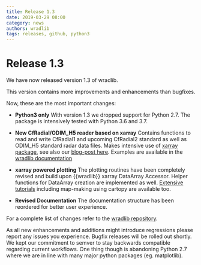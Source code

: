```yaml
---
title: Release 1.3
date: 2019-03-29 08:00
category: news
authors: wradlib
tags: releases, github, python3
---
```


# Release 1.3

We have now released version 1.3 of wradlib.

This version contains more improvements and enhancements than bugfixes.

Now, these are the most important changes:

- **Python3 only**
With version 1.3 we dropped support for Python 2.7. The package is intensively tested with Python 3.6 and 3.7.

- **New CfRadial/ODIM_H5 reader based on xarray**
Contains functions to read and write CfRadial1 and upcoming CfRadial2 standard as well as ODIM_H5 standard radar data files. Makes intensive use of [xarray package](https://docs.xarray.dev/en/stable/), see also our [blog-post here](https://wradlib.org/2019/02/xarray_cfradial2_odimh5/). Examples are available in the [wradlib documentation](https://docs.wradlib.org/en/stable/notebooks/fileio/wradlib_xarray_radial_odim.html)

- **xarray powered plotting**
The plotting routines have been completely revised and build upon  {{wradlib}}  xarray DataArray Accessor. Helper functions for DataArray creation are implemented as well. [Extensive tutorials](https://docs.wradlib.org/en/stable/plotting.html) including map-making using cartopy are available too.

- **Revised Documentation**
The documentation structure has been reordered for better user experience.

For a complete list of changes refer to the [wradlib repository](https://github.com/wradlib/wradlib/commits/main).

As all new enhancements and additions might introduce regressions please report any issues you experience. Bugfix releases will be rolled out shortly. We kept our commitment to semver to stay backwards compatible regarding current workflows. One thing though is abandoning Python 2.7 where we are in line with many major python packages (eg. matplotlib).